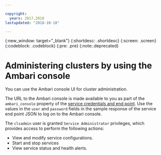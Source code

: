 ```yaml
---

copyright:
  years: 2017,2018
lastupdated: "2018-10-18"

---
```


<!-- Attribute Definitions -->
{:new_window: target="_blank"}
{:shortdesc: .shortdesc}
{:screen: .screen}
{:codeblock: .codeblock}
{:pre: .pre}
{:note:.deprecated}


# Administering clusters by using the Ambari console

You can use the Ambari console UI for cluster administration.

The URL to the Ambari console is made available to you as part of the `ambari_console` property of the [service credentials and end point](/docs/services/AnalyticsEngine/Retrieve-service-credentials-and-service-end-points.html). Use the values in the `user` and `password` fields in the sample response of the service end point JSON to log on to the Ambari console.

The `clsadmin` user is granted `Service Administrator` privileges, which provides access to perform the following actions:

* View and modify service configurations.
* Start and stop services
* View service status and health alerts.
